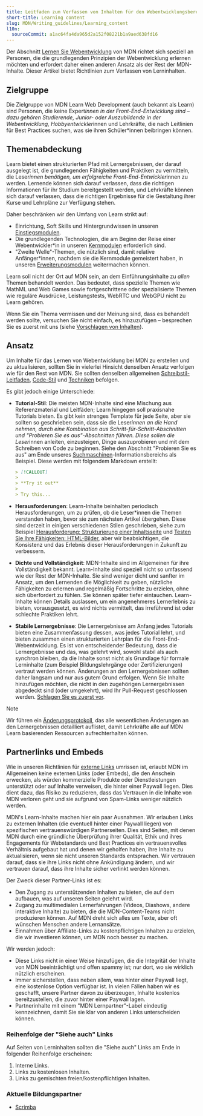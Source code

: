 ```yaml
---
title: Leitfaden zum Verfassen von Inhalten für den Webentwicklungsbereich
short-title: Learning content
slug: MDN/Writing_guidelines/Learning_content
l10n:
  sourceCommit: a1ac64fa4da965d2a152f08221b1a9aed638fd16
---
```


Der Abschnitt [Lernen Sie Webentwicklung](/de/docs/Learn_web_development) von MDN richtet sich speziell an Personen, die die grundlegenden Prinzipien der Webentwicklung erlernen möchten und erfordert daher einen anderen Ansatz als der Rest der MDN-Inhalte. Dieser Artikel bietet Richtlinien zum Verfassen von Lerninhalten.

## Zielgruppe

Die Zielgruppe von MDN Learn Web Development (auch bekannt als Learn) sind Personen, die keine Expert*innen in der Front-End-Entwicklung sind – dazu gehören Studierende, Junior- oder Auszubildende in der Webentwicklung, Hobbyentwickler*innen und Lehrkräfte, die nach Leitlinien für Best Practices suchen, was sie ihren Schüler\*innen beibringen können.

## Themenabdeckung

Learn bietet einen strukturierten Pfad mit Lernergebnissen, der darauf ausgelegt ist, die grundlegenden Fähigkeiten und Praktiken zu vermitteln, die Leser*innen benötigen, um erfolgreiche Front-End-Entwickler*innen zu werden. Lernende können sich darauf verlassen, dass die richtigen Informationen für ihr Studium bereitgestellt werden, und Lehrkräfte können sich darauf verlassen, dass die richtigen Ergebnisse für die Gestaltung ihrer Kurse und Lehrpläne zur Verfügung stehen.

Daher beschränken wir den Umfang von Learn strikt auf:

- Einrichtung, Soft Skills und Hintergrundwissen in unseren [Einstiegsmodulen](/de/docs/Learn_web_development/Getting_started).
- Die grundlegenden Technologien, die am Beginn der Reise einer Webentwickler\*in in unseren [Kernmodulen](/de/docs/Learn_web_development/Core) erforderlich sind.
- "Zweite Welle"-Themen, die nützlich sind, damit relative Anfänger\*innen, nachdem sie die Kernmodule gemeistert haben, in unseren [Erweiterungsmodulen](/de/docs/Learn_web_development/Extensions) weitermachen können.

Learn soll nicht der Ort auf MDN sein, an dem Einführungsinhalte zu _allen_ Themen behandelt werden. Das bedeutet, dass spezielle Themen wie MathML und Web Games sowie fortgeschrittene oder spezialisierte Themen wie reguläre Ausdrücke, Leistungstests, WebRTC und WebGPU nicht zu Learn gehören.

Wenn Sie ein Thema vermissen und der Meinung sind, dass es behandelt werden sollte, versuchen Sie nicht einfach, es hinzuzufügen – besprechen Sie es zuerst mit uns (siehe [Vorschlagen von Inhalten](/de/docs/MDN/Writing_guidelines/What_we_write#suggesting_content)).

## Ansatz

Um Inhalte für das Lernen von Webentwicklung bei MDN zu erstellen und zu aktualisieren, sollten Sie in vielerlei Hinsicht denselben Ansatz verfolgen wie für den Rest von MDN. Sie sollten denselben allgemeinen [Schreibstil-Leitfaden](/de/docs/MDN/Writing_guidelines/Writing_style_guide), [Code-Stil](/de/docs/MDN/Writing_guidelines/Code_style_guide) und [Techniken](/de/docs/MDN/Writing_guidelines/Howto) befolgen.

Es gibt jedoch einige Unterschiede:

- **Tutorial-Stil**: Die meisten MDN-Inhalte sind eine Mischung aus Referenzmaterial und Leitfäden; Learn hingegen soll praxisnahe Tutorials bieten. Es gibt kein strenges Template für jede Seite, aber sie sollten so geschrieben sein, dass sie die Leser*innen an die Hand nehmen, durch eine Kombination aus Schritt-für-Schritt-Abschnitten und "Probieren Sie es aus"-Abschnitten führen. Diese sollen die Leser*innen anleiten, einzusteigen, Dinge auszuprobieren und mit dem Schreiben von Code zu beginnen. Siehe den Abschnitt "Probieren Sie es aus" am Ende unseres [Suchmaschinen](/de/docs/Learn_web_development/Getting_started/Environment_setup/Browsing_the_web#search_engine)-Informationsbereichs als Beispiel. Diese werden mit folgendem Markdown erstellt:

  ```md
  > [!CALLOUT]
  >
  > **Try it out**
  >
  > Try this...
  ```

- **Herausforderungen**: Learn-Inhalte beinhalten periodisch Herausforderungen, um zu prüfen, ob die Leser\*innen die Themen verstanden haben, bevor sie zum nächsten Artikel übergehen. Diese sind derzeit in einigen verschiedenen Stilen geschrieben, siehe zum Beispiel [Herausforderung: Strukturierung einer Inhaltsseite](/de/docs/Learn_web_development/Core/Structuring_content/Structuring_a_page_of_content) und [Testen Sie Ihre Fähigkeiten: HTML-Bilder](/de/docs/Learn_web_development/Core/Structuring_content/Test_your_skills/Images), aber wir beabsichtigen, die Konsistenz und das Erlebnis dieser Herausforderungen in Zukunft zu verbessern.
- **Dichte und Vollständigkeit**: MDN-Inhalte sind im Allgemeinen für ihre Vollständigkeit bekannt. Learn-Inhalte sind speziell nicht so umfassend wie der Rest der MDN-Inhalte. Sie sind weniger dicht und sanfter im Ansatz, um den Lernenden die Möglichkeit zu geben, nützliche Fähigkeiten zu erlernen und regelmäßig Fortschritte zu erzielen, ohne sich überfordert zu fühlen. Sie können später tiefer eintauchen. Learn-Inhalte können Details auslassen, um ein angenehmeres Lernerlebnis zu bieten, vorausgesetzt, es wird nichts vermittelt, das irreführend ist oder schlechte Praktiken lehrt.
- **Stabile Lernergebnisse**: Die Lernergebnisse am Anfang jedes Tutorials bieten eine Zusammenfassung dessen, was jedes Tutorial lehrt, und bieten zusammen einen strukturierten Lehrplan für die Front-End-Webentwicklung. Es ist von entscheidender Bedeutung, dass die Lernergebnisse und das, was gelehrt wird, sowohl stabil als auch synchron bleiben, da die Inhalte sonst nicht als Grundlage für formale Lerninhalte (zum Beispiel Bildungslehrgänge oder Zertifizierungen) vertraut werden können. Änderungen an den Lernergebnissen sollten daher langsam und nur aus gutem Grund erfolgen. Wenn Sie Inhalte hinzufügen möchten, die nicht in den zugehörigen Lernergebnissen abgedeckt sind (oder umgekehrt), wird Ihr Pull-Request geschlossen werden. [Schlagen Sie es zuerst vor](/de/docs/MDN/Writing_guidelines/What_we_write#suggesting_content).

> [!NOTE]
> Wir führen ein [Änderungsprotokoll](/de/docs/Learn_web_development/Changelog), das alle wesentlichen Änderungen an den Lernergebnissen detailliert auflistet, damit Lehrkräfte alle auf MDN Learn basierenden Ressourcen aufrechterhalten können.

## Partnerlinks und Embeds

Wie in unseren Richtlinien für [externe Links](/de/docs/MDN/Writing_guidelines/Writing_style_guide#external_links) umrissen ist, erlaubt MDN im Allgemeinen keine externen Links (oder Embeds), die den Anschein erwecken, als würden kommerzielle Produkte oder Dienstleistungen unterstützt oder auf Inhalte verweisen, die hinter einer Paywall liegen. Dies dient dazu, das Risiko zu reduzieren, dass das Vertrauen in die Inhalte von MDN verloren geht und sie aufgrund von Spam-Links weniger nützlich werden.

MDN's Learn-Inhalte machen hier ein paar Ausnahmen. Wir erlauben Links zu externen Inhalten (die eventuell hinter einer Paywall liegen) von spezifischen vertrauenswürdigen Partnerseiten. Dies sind Seiten, mit denen MDN durch eine gründliche Überprüfung ihrer Qualität, Ethik und ihres Engagements für Webstandards und Best Practices ein vertrauensvolles Verhältnis aufgebaut hat und denen wir geholfen haben, ihre Inhalte zu aktualisieren, wenn sie nicht unseren Standards entsprachen. Wir vertrauen darauf, dass sie ihre Links nicht ohne Ankündigung ändern, und wir vertrauen darauf, dass ihre Inhalte sicher verlinkt werden können.

Der Zweck dieser Partner-Links ist es:

- Den Zugang zu unterstützenden Inhalten zu bieten, die auf dem aufbauen, was auf unseren Seiten gelehrt wird.
- Zugang zu multimedialen Lernerfahrungen (Videos, Diashows, andere interaktive Inhalte) zu bieten, die die MDN-Content-Teams nicht produzieren können. Auf MDN dreht sich alles um Texte, aber oft wünschen Menschen andere Lernansätze.
- Einnahmen über Affiliate-Links zu kostenpflichtigen Inhalten zu erzielen, die wir investieren können, um MDN noch besser zu machen.

Wir werden jedoch:

- Diese Links nicht in einer Weise hinzufügen, die die Integrität der Inhalte von MDN beeinträchtigt und offen spammy ist; nur dort, wo sie wirklich nützlich erscheinen.
- Immer sicherstellen, dass neben allem, was hinter einer Paywall liegt, eine kostenlose Option verfügbar ist. In vielen Fällen haben wir es geschafft, unsere Partner davon zu überzeugen, Inhalte kostenlos bereitzustellen, die zuvor hinter einer Paywall lagen.
- Partnerinhalte mit einem "MDN Lernpartner"-Label eindeutig kennzeichnen, damit Sie sie klar von anderen Links unterscheiden können.

### Reihenfolge der "Siehe auch" Links

Auf Seiten von Lerninhalten sollten die "Siehe auch" Links am Ende in folgender Reihenfolge erscheinen:

1. Interne Links.
2. Links zu kostenlosen Inhalten.
3. Links zu gemischten freien/kostenpflichtigen Inhalten.

### Aktuelle Bildungspartner

- [Scrimba](https://scrimba.com/home)
